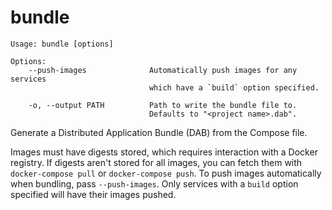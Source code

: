<!--[metadata]>
+++
title = "bundle"
description = "Create a distributed application bundle from the Compose file."
keywords = ["fig, composition, compose, docker, orchestration, cli,  bundle"]
[menu.main]
identifier="bundle.compose"
parent = "smn_compose_cli"
+++
<![end-metadata]-->

# bundle

```
Usage: bundle [options]

Options:
    --push-images              Automatically push images for any services
                               which have a `build` option specified.

    -o, --output PATH          Path to write the bundle file to.
                               Defaults to "<project name>.dab".
```

Generate a Distributed Application Bundle (DAB) from the Compose file.

Images must have digests stored, which requires interaction with a
Docker registry. If digests aren't stored for all images, you can fetch
them with `docker-compose pull` or `docker-compose push`. To push images
automatically when bundling, pass `--push-images`. Only services with
a `build` option specified will have their images pushed.

